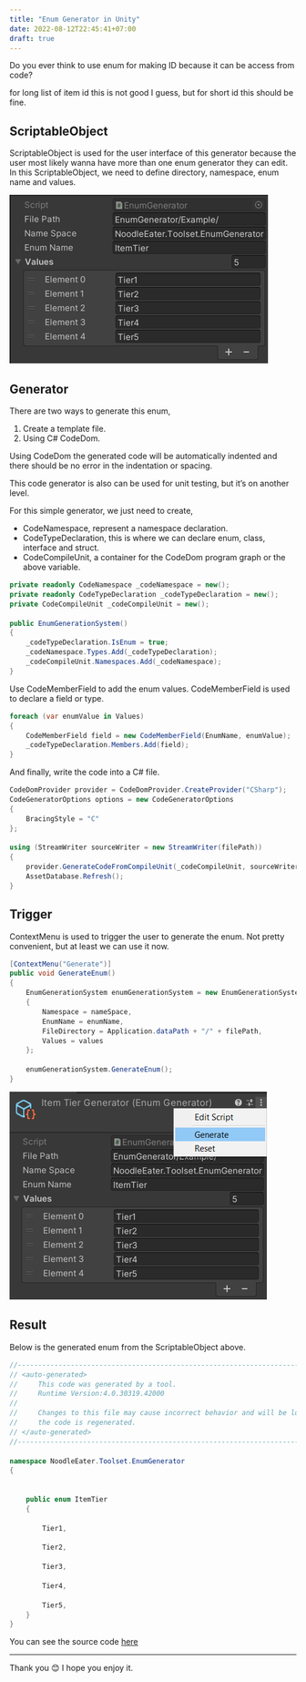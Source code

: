 ```yaml
---
title: "Enum Generator in Unity"
date: 2022-08-12T22:45:41+07:00
draft: true
---
```


Do you ever think to use enum for making ID because it can be access from code?

for long list of item id this is not good I guess, but for short id this should be fine.

## ScriptableObject

ScriptableObject is used for the user interface of this generator because the user most likely wanna have more than one enum generator they can edit. In this ScriptableObject, we need to define directory, namespace, enum name and values.

![Untitled](img/enum-so.png)

## Generator

There are two ways to generate this enum,

1. Create a template file.
2. Using C# CodeDom.

Using CodeDom the generated code will be automatically indented and there should be no error in the indentation or spacing.

This code generator is also can be used for unit testing, but it’s on another level.

For this simple generator, we just need to create, 

- CodeNamespace, represent a namespace declaration.
- CodeTypeDeclaration, this is where we can declare enum, class, interface and struct.
- CodeCompileUnit, a container for the CodeDom program graph or the above variable.

```csharp
private readonly CodeNamespace _codeNamespace = new();
private readonly CodeTypeDeclaration _codeTypeDeclaration = new();
private CodeCompileUnit _codeCompileUnit = new();

public EnumGenerationSystem()
{
    _codeTypeDeclaration.IsEnum = true;
    _codeNamespace.Types.Add(_codeTypeDeclaration);
    _codeCompileUnit.Namespaces.Add(_codeNamespace);
}
```

Use CodeMemberField to add the enum values. CodeMemberField is used to declare a field or type.

```csharp
foreach (var enumValue in Values)
{
    CodeMemberField field = new CodeMemberField(EnumName, enumValue);
    _codeTypeDeclaration.Members.Add(field);
}
```

And finally, write the code into a C# file.

```csharp
CodeDomProvider provider = CodeDomProvider.CreateProvider("CSharp");
CodeGeneratorOptions options = new CodeGeneratorOptions
{
    BracingStyle = "C"
};

using (StreamWriter sourceWriter = new StreamWriter(filePath))
{
    provider.GenerateCodeFromCompileUnit(_codeCompileUnit, sourceWriter, options);
    AssetDatabase.Refresh();
}
```

## Trigger

ContextMenu is used to trigger the user to generate the enum. Not pretty convenient, but at least we can use it now.

```csharp
[ContextMenu("Generate")]
public void GenerateEnum()
{
    EnumGenerationSystem enumGenerationSystem = new EnumGenerationSystem
    {
        Namespace = nameSpace,
        EnumName = enumName,
        FileDirectory = Application.dataPath + "/" + filePath,
        Values = values
    };
    
    enumGenerationSystem.GenerateEnum();
}
```

![Untitled](img/context-menu.png)

## Result
Below is the generated enum from the ScriptableObject above.
```csharp
//------------------------------------------------------------------------------
// <auto-generated>
//     This code was generated by a tool.
//     Runtime Version:4.0.30319.42000
//
//     Changes to this file may cause incorrect behavior and will be lost if
//     the code is regenerated.
// </auto-generated>
//------------------------------------------------------------------------------

namespace NoodleEater.Toolset.EnumGenerator
{
    
    
    public enum ItemTier
    {
        
        Tier1,
        
        Tier2,
        
        Tier3,
        
        Tier4,
        
        Tier5,
    }
}
```

You can see the source code [here](https://github.com/noodle-eater/Toolset/tree/master/Assets/EnumGenerator)

---
Thank you 😊 I hope you enjoy it.